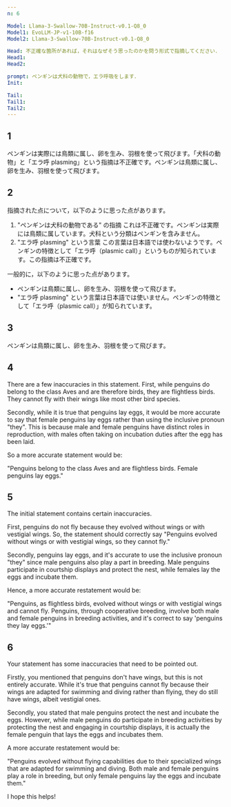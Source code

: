 ```yaml
---
n: 6

Model: Llama-3-Swallow-70B-Instruct-v0.1-Q8_0
Model1: EvoLLM-JP-v1-10B-f16
Model2: Llama-3-Swallow-70B-Instruct-v0.1-Q8_0

Head: 不正確な箇所があれば，それはなぜそう思ったのかを問う形式で指摘してください．
Head1: 
Head2: 

prompt: ペンギンは犬科の動物で，エラ呼吸をします．
Init: 

Tail: 
Tail1: 
Tail2: 
---
```


## 1
 ペンギンは実際には鳥類に属し、卵を生み、羽根を使って飛びます。「犬科の動物」と「エラ呼 plasming」という指摘は不正確です。ペンギンは鳥類に属し、卵を生み、羽根を使って飛びます。
## 2
指摘された点について，以下のように思った点があります。

1. "ペンギンは犬科の動物である" の指摘
これは不正確です。ペンギンは実際には鳥類に属しています。犬科という分類はペンギンを含みません。
2. "エラ呼 plasming" という言葉
この言葉は日本語では使わないようです。ペンギンの特徴として「エラ呼（plasmic call）」というものが知られています。この指摘は不正確です。

一般的に，以下のように思った点があります。

* ペンギンは鳥類に属し、卵を生み、羽根を使って飛びます。
* "エラ呼 plasming" という言葉は日本語では使いません。ペンギンの特徴として「エラ呼（plasmic call）」が知られています。
## 3
 ペンギンは鳥類に属し、卵を生み、羽根を使って飛びます。
## 4
There are a few inaccuracies in this statement. First, while penguins do belong to the class Aves and are therefore birds, they are flightless birds. They cannot fly with their wings like most other bird species.

Secondly, while it is true that penguins lay eggs, it would be more accurate to say that female penguins lay eggs rather than using the inclusive pronoun "they". This is because male and female penguins have distinct roles in reproduction, with males often taking on incubation duties after the egg has been laid.

So a more accurate statement would be:

"Penguins belong to the class Aves and are flightless birds. Female penguins lay eggs."
## 5
The initial statement contains certain inaccuracies. 

First, penguins do not fly because they evolved without wings or with vestigial wings. So, the statement should correctly say "Penguins evolved without wings or with vestigial wings, so they cannot fly."

Secondly, penguins lay eggs, and it's accurate to use the inclusive pronoun "they" since male penguins also play a part in breeding. Male penguins participate in courtship displays and protect the nest, while females lay the eggs and incubate them. 

Hence, a more accurate restatement would be:

"Penguins, as flightless birds, evolved without wings or with vestigial wings and cannot fly. Penguins, through cooperative breeding, involve both male and female penguins in breeding activities, and it's correct to say 'penguins they lay eggs.'"
## 6
Your statement has some inaccuracies that need to be pointed out.

Firstly, you mentioned that penguins don't have wings, but this is not entirely accurate. While it's true that penguins cannot fly because their wings are adapted for swimming and diving rather than flying, they do still have wings, albeit vestigial ones.

Secondly, you stated that male penguins protect the nest and incubate the eggs. However, while male penguins do participate in breeding activities by protecting the nest and engaging in courtship displays, it is actually the female penguin that lays the eggs and incubates them.

A more accurate restatement would be:

"Penguins evolved without flying capabilities due to their specialized wings that are adapted for swimming and diving. Both male and female penguins play a role in breeding, but only female penguins lay the eggs and incubate them."

I hope this helps!
